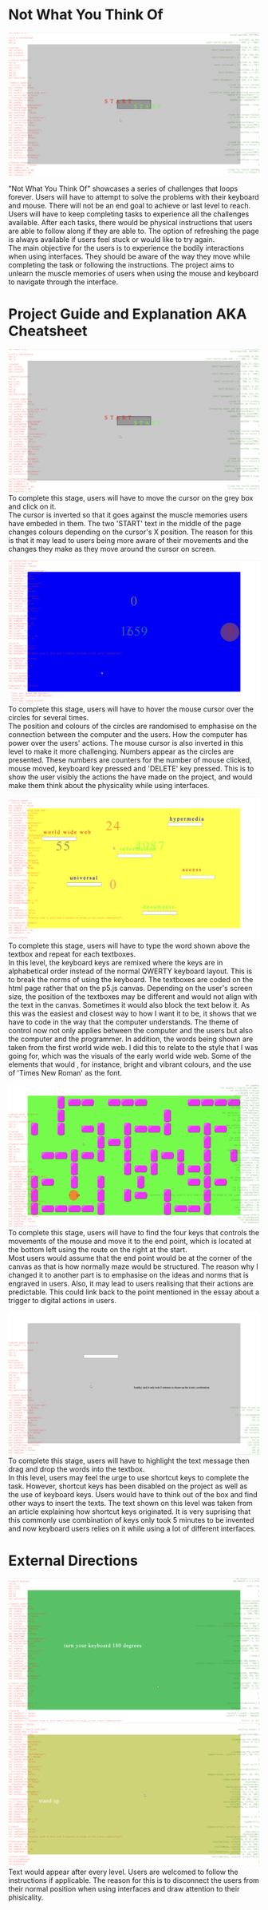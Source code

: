 # Not What You Think Of
![Screenshot of Project](ss+rec/screenshot1.png)

"Not What You Think Of" showcases a series of challenges that loops forever. Users will have to attempt to solve the problems with their keyboard and mouse. There will not be an end goal to achieve or last level to reach. Users will have to keep completing tasks to experience all the challenges available. After each tasks, there would be physical instructions that users are able to follow along if they are able to.  The option of refreshing the page is always available if users feel stuck or would like to try again.  
The main objective for the users is to experience the bodily interactions when using interfaces. They should be aware of the way they move while completing the task or following the instructions. The project aims to unlearn the muscle memories of users when using the mouse and keyboard to navigate through the interface. 

# Project Guide and Explanation AKA Cheatsheet
![Level 1](ss+rec/screenshot1.png)
To complete this stage, users will have to move the cursor on the grey box and click on it.  
The cursor is inverted so that it goes against the muscle memories users have embeded in them. The two 'START' text in the middle of the page changes colours depending on the cursor's X position. The reason for this is that it may lead to users being more aware of their movements and the changes they make as they move around the cursor on screen.  
  
![Level 2](ss+rec/screenshot2.png)
To complete this stage, users will have to hover the mouse cursor over the circles for several times.  
The position and colours of the circles are randomised to emphasise on the connection between the computer and the users. How the computer has power over the users' actions. The mouse cursor is also inverted in this level to make it more challenging. Numbers appear as the circles are presented. These numbers are counters for the number of mouse clicked, mouse moved, keyboard key pressed and 'DELETE' key pressed. This is to show the user visibly the actions the have made on the project, and would make them think about the physicality while using interfaces.  
  
![Level 3](ss+rec/screenshot3.png)
To complete this stage, users will have to type the word shown above the textbox and repeat for each textboxes.  
In this level, the keyboard keys are remixed where the keys are in alphabetical order instead of the normal QWERTY keyboard layout. This is to break the norms of using the keyboard. The textboxes are coded on the html page rather that on the p5.js canvas. Depending on the user's screen size, the position of the textboxes may be different and would not align with the text in the canvas. Sometimes it would also block the text below it. As this was the easiest and closest way to how I want it to be, it shows that we have to code in the way that the computer understands. The theme of control now not only applies between the computer and the users but also the computer and the programmer. In addition, the words being shown are taken from the first world wide web. I did this to relate to the style that I was going for, which was the visuals of the early world wide web. Some of the elements that would , for instance, bright and vibrant colours, and the use of 'Times New Roman' as the font.  
  
![Level 4](ss+rec/screenshot4.png)
To complete this stage, users will have to find the four keys that controls the movements of the mouse and move it to the end point, which is located at the bottom left using the route on the right at the start.  
Most users would assume that the end point would be at the corner of the canvas as that is how normally maze would be structured. The reason why I changed it to another part is to emphasise on the ideas and norms that is engraved in users. Also, it may lead to users realising that their actions are predictable. This could link back to the point mentioned in the essay about a trigger to digital actions in users.  
  
![Level 5](ss+rec/screenshot5.png)
To complete this stage, users will have to highlight the text message then drag and drop the words into the textbox.  
In this level, users may feel the urge to use shortcut keys to complete the task. However, shortcut keys has been disabled on the project as well as the use of keyboard keys. Users would have to think out of the box and find other ways to insert the texts. The text shown on this level was taken from an article explaining how shortcut keys originated. It is very suprising that this commonly use combination of keys only took 5 minutes to be invented and now keyboard users relies on it while using a lot of different interfaces.

# External Directions
![Direction 1](ss+rec/screenshot6.png)
![Direction 2](ss+rec/screenshot7.png)
Text would appear after every level. Users are welcomed to follow the instructions if applicable. The reason for this is to disconnect the users from their normal position when using interfaces and draw attention to their phisicality. 